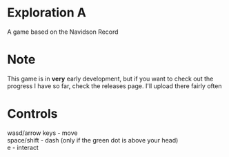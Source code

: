 # Exploration A
A game based on the Navidson Record

# Note
This game is in **very** early development, but if you want to check out the progress I have so far, check the releases page. I'll upload there fairly often

# Controls
wasd/arrow keys - move  
space/shift - dash (only if the green dot is above your head)  
e - interact
